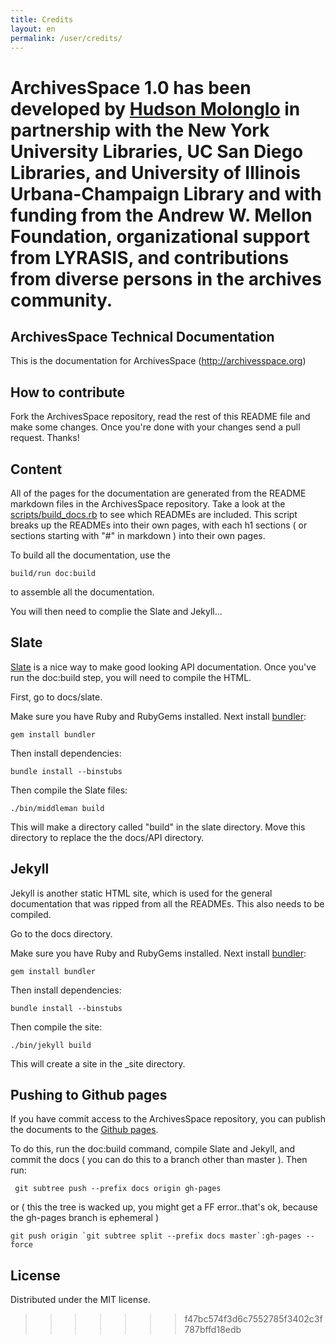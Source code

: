 ```yaml
---
title: Credits 
layout: en
permalink: /user/credits/ 
---
```


ArchivesSpace 1.0 has been developed by [Hudson Molonglo](http://www.hudsonmolonglo.com)
in partnership with the New York University Libraries, UC San Diego
Libraries, and University of Illinois Urbana-Champaign Library and with
funding from the Andrew W. Mellon Foundation, organizational support from
LYRASIS, and contributions from diverse persons in the archives community.
=======
## ArchivesSpace Technical Documentation

This is the documentation for ArchivesSpace (http://archivesspace.org)

## How to contribute

Fork the ArchivesSpace repository, read the rest of this README file and make some changes.
Once you're done with your changes send a pull request. Thanks!

## Content

All of the pages for the documentation are generated from the README markdown
files in the ArchivesSpace repository. Take a look at the
[scripts/build_docs.rb](https://github.com/archivesspace/archivesspace/tree/master/scripts) to 
see which READMEs are included. This script breaks up the READMEs into their
own pages, with each h1 sections ( or sections starting with "#" in markdown )
into their own pages. 

To build all the documentation, use the 
```
build/run doc:build
```
to assemble all the documentation. 

You will then need to complie the Slate and  Jekyll...

## Slate

[Slate](https://github.com/tripit/slate) is a nice way to make good looking API 
documentation. Once you've run the doc:build step, you will need to compile 
the HTML.

First, go to docs/slate.

Make sure you have Ruby and RubyGems installed. Next install
[bundler](http://bundler.io/):

    gem install bundler

Then install dependencies:

    bundle install --binstubs

Then compile the Slate files:

    ./bin/middleman build

This will make a directory called "build" in the slate directory. Move this
directory to replace the  the docs/API directory.

## Jekyll

Jekyll is another static HTML site, which is used for the general documentation
that was ripped from all the READMEs. This also needs to be compiled.

Go to the docs directory.

Make sure you have Ruby and RubyGems installed. Next install
[bundler](http://bundler.io/):

    gem install bundler

Then install dependencies:

    bundle install --binstubs

Then compile the site:

    ./bin/jekyll build

This will create a site in the _site directory. 

## Pushing to Github pages

If you have commit access to the ArchivesSpace repository, you can publish the
documents to the [Github pages](http://archivesspace.github.io/archivesspace). 

To do this, run the doc:build command, compile Slate and Jekyll, and commit the
docs ( you can do this to a branch other than master ). Then run:

```
 git subtree push --prefix docs origin gh-pages
```

or ( this the tree is wacked up, you might get a FF error..that's ok, because
the gh-pages branch is ephemeral )

```
git push origin `git subtree split --prefix docs master`:gh-pages --force
```

## License

Distributed under the MIT license. 
>>>>>>> f47bc574f3d6c7552785f3402c3f787bffd18edb
